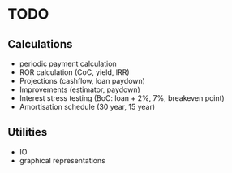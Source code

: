 # TODO

## Calculations

- periodic payment calculation
- ROR calculation (CoC, yield, IRR)
- Projections (cashflow, loan paydown)
- Improvements (estimator, paydown)
- Interest stress testing (BoC: loan + 2%, 7%, breakeven point)
- Amortisation schedule (30 year, 15 year)

## Utilities

- IO
- graphical representations